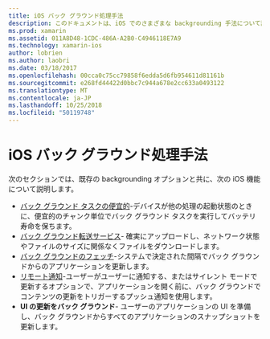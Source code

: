 ```yaml
---
title: iOS バック グラウンド処理手法
description: このドキュメントは、iOS でのさまざまな backgrounding 手法について説明するガイドにリンクします。 バック グラウンド タスク、バック グラウンド転送サービス、バック グラウンドの取得、およびリモート通知します。
ms.prod: xamarin
ms.assetid: 011A8D48-1CDC-486A-A2B0-C4946118E7A9
ms.technology: xamarin-ios
author: lobrien
ms.author: laobri
ms.date: 03/18/2017
ms.openlocfilehash: 00cca0c75cc79858f6edda5d6fb954611d81161b
ms.sourcegitcommit: e268fd44422d0bbc7c944a678e2cc633a0493122
ms.translationtype: MT
ms.contentlocale: ja-JP
ms.lasthandoff: 10/25/2018
ms.locfileid: "50119748"
---
```

# <a name="ios-backgrounding-techniques"></a>iOS バック グラウンド処理手法

次のセクションでは、既存の backgrounding オプションと共に、次の iOS 機能について説明します。

-  [バック グラウンド タスクの便宜的](~/ios/app-fundamentals/backgrounding/ios-backgrounding-techniques/ios-backgrounding-with-tasks.md#background_tasks_in_iOS_7)-デバイスが他の処理の起動状態のときに、便宜的のチャンク単位でバック グラウンド タスクを実行してバッテリ寿命を保ちます。
-  [バック グラウンド転送サービス](~/ios/app-fundamentals/backgrounding/ios-backgrounding-techniques/ios-backgrounding-with-tasks.md#background-transfers)- 確実にアップロードし、ネットワーク状態やファイルのサイズに関係なくファイルをダウンロードします。
-  [バック グラウンドのフェッチ](~/ios/app-fundamentals/backgrounding/ios-backgrounding-techniques/updating-an-application-in-the-background.md#background_fetch)-システムで決定された間隔でバック グラウンドからのアプリケーションを更新します。
-  [リモート通知](~/ios/app-fundamentals/backgrounding/ios-backgrounding-techniques/updating-an-application-in-the-background.md#remote_notifications)-ユーザーがユーザーに通知する、またはサイレント モードで更新するオプションで、アプリケーションを開く前に、バック グラウンドでコンテンツの更新をトリガーするプッシュ通知を使用します。
-  **UI の更新をバック グラウンド**- ユーザーのアプリケーションの UI を準備し、バック グラウンドからすべてのアプリケーションのスナップショットを更新します。
